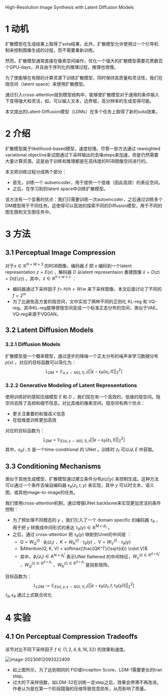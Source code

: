 High-Resolution Image Synthesis with Latent Diffusion Models

# 1 动机

扩散模型在生成结果上取得了sota结果，此外，扩散模型允许使用过一个引导机制来控制图像生成的过程，而不需要重新训练。

然而，扩散模型通常直接在像素空间操作，优化一个强大的扩散模型需要花费数百个GPU-days，并且由于序列化的推理过程，推理也很慢。

为了使能够在有限的计算资源下训练扩散模型，同时保持其质量和灵活性，我们在隐空间（latent space）来使用扩散模型。

通过引入cross-attention层到模型结构中，能够使扩散模型对于通用的条件输入下变得强大和灵活，如，可以输入文本，边界框，高分辨率的生成变得可能。

本文提出的Latent-Diffusion模型（LDMs）在多个任务上取得了新的sota效果。

# 2 介绍

扩散模型属于likelihood-based模型，速度较慢。尽管一些方法通过 reweighted variational objective来试图通过下采样输出的去噪steps来加速，但是仍然需要大量计算资源。这是由于训练和推理都是在高纬度的RGB图像空间进行的。

本文把训练过程分成两个部分：

- 首先，训练一个 autoencoder，用于提供一个低维（因此高效）的表征空间。
- 之后，在学习到的latent space中训练扩散模型。

该方法有一个显著的优点：我们只需要训练一次autoencoder，之后通过训练多个DM模型用于不同任务。这使得可以高效的探索不同的Diffusion模型，用于不同的图生图和文生图任务中。

# 3 方法

## 3.1 Perceptual Image Compression

对于$x \in \mathbb{R}^{H\times W \times 3}$ 的RGB图像，编码器 $E$ 把 $x$ 编码到一个latent representation $z = E(x)$ ，解码器 $D$ 从latent representaion 重建图像 $\tilde x = D(z) = D(E(z))$ 。其中，$z \in \mathbb{R}^{h \times w \times c}$ ：

- 编码器通过下采样因子 $f = \ H/h = W/w$ 来下采样图像，本文后面讨论了不同的 $f = 2^m$ 
- 为了比避免高方差的隐空间，文中实验了两种不同的正则化 KL-reg 和 VQ-reg。其中KL-reg能够使隐空间变成一个标准正态分布的空间，类似于VAE。VQ-reg来源于VQGAN。

## 3.2 Latent Diffusion Models

### 3.2.1 Diffusion Models

扩散模型是一个概率模型，通过逐步的降噪一个正太分布的噪声来学习数据分布 $p(x)$ 。对应的目标函数可以简化为：
$$
L_{DM} = \mathbb{E}_{x,\epsilon \sim N(0, 1), t} [||\epsilon - \epsilon_\theta(x_t, t)||_2^2]
$$

### 3.2.2 Generative Modeling of Latent Representations

使用训练好的感知压缩模型 $E$ 和 $D$ ，我们现在有一个高效的，低维的隐空间。隐空间去除了高频和细节信息。对比高维的像素空间，隐空间有两个优点：

- 更关注重要的和强语义信息
- 在低维度训练更加高效

对应的目标函数为：
$$
L_{DM} = \mathbb{E}_{E(x),\epsilon \sim N(0, 1), t} [||\epsilon - \epsilon_\theta(z_t, t)||_2^2]
$$
其中，$\epsilon_\theta(\cdot, t)$ 是一个time-conditional 的 UNet 。训练时 $z_t$ 可以从 $E$ 中获取。

## 3.3 Conditioning Mechanisms

类似于其他生成模型，扩散模型通过建立条件分布$p(z|y)$ 来控制生成。这种方法可以通过一个条件去噪自编码器 $\epsilon_\theta(z_t, t, y)$ 来实现，其中 $y$ 可以时文本，语义图，或其他image-to-image的任务。

我们使用cross-attention机制，通过增强UNet backbone来实现更加灵活的条件控制：

- 为了预处理不同模态的 $y$ ，我们引入了一个 domain specific 的编码器 $\tau_\theta$ ，用于把 $y$ 转换成中间形式的表达 $\tau_\theta (y) \in \mathbb{R}^{M \times d_\tau}$ 。
- 之后，通过 cross-attention 把 $\tau_\theta (y)$ 映射到Unet的中间层 ：
  - $Q = W_Q^{(i)} \cdot \phi_i(z_t)$ ，$K = W_K^{(i)} \cdot \tau_\theta(y)$ ，$V = W_V^{(i)} \cdot \tau_\theta(y)$
  - $Attention(Q, K, V) = softmax(\frac{QK^T}{\sqrt{d}} \cdot V)$
  - 其中，$\phi_i(z_t) \in \mathbb{R}^{N \times d_\epsilon^i}$ 表示UNet flattened 的中间特征，$W_v^{(i) \in \mathbb{R}^{d \times d_\epsilon^{i}}}$  ，$W_Q^{(i) \in \mathbb{R}^{d \times d_\tau}}$ ，$W_K^{(i) \in \mathbb{R}^{d \times d_\tau}}$ 是投影矩阵。

目标函数为：
$$
L_{LDM} := \mathbb{E}_{E(x), y,\epsilon \sim N(0, 1), t} [||\epsilon - \epsilon_\theta(z_t, t, \tau_\theta(y))||_2^2]
$$
$\tau_\theta, \epsilon_\theta$ 通过上式联合优化

# 4 实验

## 4.1 On Perceptual Compression Tradeoffs

该节对比不同下采样因子 $f \in \{1, 2, 4, 8, 16, 32\}$ 的效果和速度。

![image-20230612093322409](imgs/7-StableDiffusion/image-20230612093322409.png)

- 如上图所示，为了达到相同的 FID或Inception Score，LDM-1需要更长的tran step。
- 过大的下采样倍数，如LDM-32在训练一定step之后，效果会停滞不再改进。作者认为是在第一个阶段国强的压缩导致信息损失，从而影响了质量。
